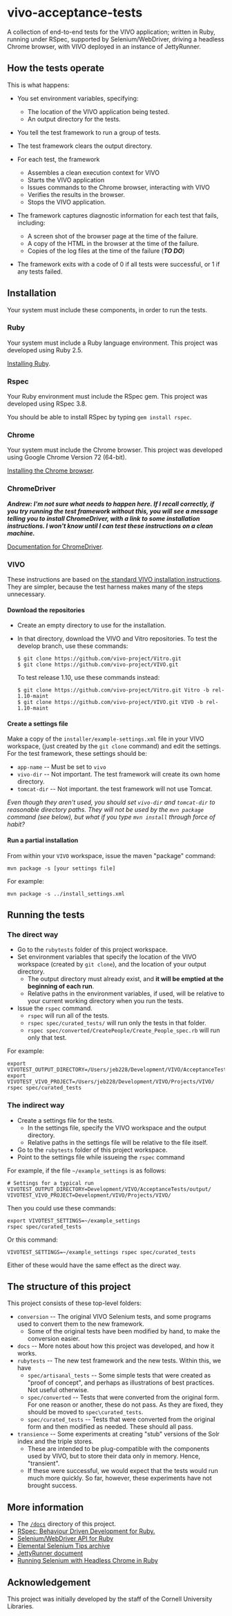# vivo-acceptance-tests

A collection of end-to-end tests for the VIVO application; written in Ruby, running under RSpec, supported by Selenium/WebDriver, driving a headless Chrome browser, with VIVO deployed in an instance of JettyRunner.

## How the tests operate

This is what happens:

* You set environment variables, specifying:
	* The location of the VIVO application being tested.
	* An output directory for the tests.

* You tell the test framework to run a group of tests.

* The test framework clears the output directory.

* For each test, the framework 
	* Assembles a clean execution context for VIVO
	* Starts the VIVO application
	* Issues commands to the Chrome browser, interacting with VIVO
	* Verifies the results in the browser.
	* Stops the VIVO application.

* The framework captures diagnostic information for each test that fails, including:
	* A screen shot of the browser page at the time of the failure.
	* A copy of the HTML in the browser at the time of the failure.
	* Copies of the log files at the time of the failure (__*TO DO*__)

* The framework exits with a code of 0 if all tests were successful, or 1 if any tests failed.


## Installation

Your system must include these components, in order to run the tests.

### Ruby

Your system must include a Ruby language environment. This project was developed using Ruby 2.5.

[Installing Ruby][installing_ruby].

### Rspec

Your Ruby environment must include the RSpec gem. This project was developed using RSpec 3.8.

You should be able to install RSpec by typing `gem install rspec`.

### Chrome

Your system must include the Chrome browser. This project was developed using Google Chrome Version 72 (64-bit).

[Installing the Chrome browser][installing_chrome].

### ChromeDriver

__*Andrew: I'm not sure what needs to happen here. If I recall correctly, if you try running the test
framework without this, you will see a message telling you to install ChromeDriver, with a link to some 
installation instructions. I won't know until I can test these instructions on a clean machine.*__

[Documentation for ChromeDriver][chromedriver_docs].

### VIVO

These instructions are based on [the standard VIVO installation instructions][vivo_installation]. 
They are simpler, because the test harness makes many of the steps unnecessary.

#### Download the repositories

* Create an empty directory to use for the installation.

* In that directory, download the VIVO and Vitro repositories. To test the develop branch, 
  use these commands:

	```
	$ git clone https://github.com/vivo-project/Vitro.git
	$ git clone https://github.com/vivo-project/VIVO.git
	```
	
	To test release 1.10, use these commands instead:
	
	```
	$ git clone https://github.com/vivo-project/Vitro.git Vitro -b rel-1.10-maint
	$ git clone https://github.com/vivo-project/VIVO.git VIVO -b rel-1.10-maint
	```

#### Create a settings file

Make a copy of the `installer/example-settings.xml` file in your VIVO workspace,
(just created by the `git clone` command)
and edit the settings. For the test framework, these settings should be:

* `app-name` -- Must be set to `vivo`
* `vivo-dir` -- Not important. The test framework will create its own home directory.
* `tomcat-dir` -- Not important. the test framework will not use Tomcat.

_Even though they aren't used, you should set `vivo-dir` and `tomcat-dir` to reasonable directory
paths. They will not be used by the `mvn package` command (see below), but what if you 
type `mvn install` through force of habit?_

#### Run a partial installation

From within your `VIVO` workspace, issue the maven "package" command:

```
mvn package -s [your settings file]
```	

For example:

```
mvn package -s ../install_settings.xml
```

## Running the tests

### The direct way

* Go to the `rubytests` folder of this project workspace.
* Set environment variables that specify the location of the VIVO workspace (created by `git clone`),
  and the location of your output directory. 
	* The output directory must already exist, and __it will be emptied at the beginning of each run__.
	* Relative paths in the environment variables, if used, will be relative to your current working 
	  directory when you run the tests.
* Issue the `rspec` command. 
	* `rspec` will run all of the tests.
	* `rspec spec/curated_tests/` will run only the tests in that folder.
	* `rspec spec/converted/CreatePeople/Create_People_spec.rb` will run only that test.

For example:

```
export VIVOTEST_OUTPUT_DIRECTORY=/Users/jeb228/Development/VIVO/AcceptanceTests/output/
export VIVOTEST_VIVO_PROJECT=/Users/jeb228/Development/VIVO/Projects/VIVO/
rspec spec/curated_tests
```

### The indirect way

* Create a settings file for the tests.
	* In the settings file, specify the VIVO workspace and the output directory.
	* Relative paths in the settings file will be relative to the file itself.
* Go to the `rubytests` folder of this project workspace.
* Point to the settings file while issueing the `rspec` command

For example, if the file `~/example_settings` is as follows:

```
# Settings for a typical run
VIVOTEST_OUTPUT_DIRECTORY=Development/VIVO/AcceptanceTests/output/
VIVOTEST_VIVO_PROJECT=Development/VIVO/Projects/VIVO/
```

Then you could use these commands:

```
export VIVOTEST_SETTINGS=~/example_settings 
rspec spec/curated_tests
``` 

Or this command:

```
VIVOTEST_SETTINGS=~/example_settings rspec spec/curated_tests
``` 

Either of these would have the same effect as the direct way.

## The structure of this project

This project consists of these top-level folders:

* `conversion` -- The original VIVO Selenium tests, and some programs used to convert
  them to the new framework. 
	* Some of the original tests have been modified by hand, to make the conversion easier.
* `docs` -- More notes about how this project was developed, and how it works.
* `rubytests` -- The new test framework and the new tests. Within this, we have
	* `spec/artisanal_tests` -- Some simple tests that were created as "proof of concept",
	  and perhaps as illustrations of best practices. Not useful otherwise.
	* `spec/converted` -- Tests that were converted from the original form. For one reason
	  or another, these do not pass. As they are fixed, they should be moved to `spec\curated_tests`.
	* `spec/curated_tests` -- Tests that were converted from the original form and then 
	  modified as needed. These should all pass.
* `transience` -- Some experiments at creating "stub" versions of the Solr index and the 
  triple stores. 
	* These are intended to be plug-compatible with the components used by VIVO, 
     but to store their data only in memory. Hence, "transient".
   * If these were successful, we would expect that the tests would run much more quickly.
     So far, however, these experiments have not brought success.

## More information

* The [`/docs`](./docs) directory of this project.
* [RSpec: Behaviour Driven Development for Ruby.](http://rspec.info/)
* [Selenium/WebDriver API for Ruby][selenium_api]
* [Elemental Selenium Tips archive][selenium_tips]
* [JettyRunner document][jetty_runner]
* [Running Selenium with Headless Chrome in Ruby][headless_selenium]

## Acknowledgement

This project was initially developed by the staff of the Cornell University Libraries.




[installing_ruby]: https://www.ruby-lang.org/en/documentation/installation/
[installing_chrome]: https://support.google.com/chrome/answer/95346
[chromedriver_docs]: https://sites.google.com/a/chromium.org/chromedriver/home
[vivo_installation]: https://wiki.duraspace.org/display/VIVODOC110x/Installing+VIVO
[selenium_api]: https://seleniumhq.github.io/selenium/docs/api/rb/Selenium/WebDriver/Driver.html
[selenium_tips]: http://elementalselenium.com/tips
[jetty_runner]: https://www.eclipse.org/jetty/documentation/9.4.x/runner.html
[headless_selenium]: https://intoli.com/blog/running-selenium-with-headless-chrome-in-ruby/
